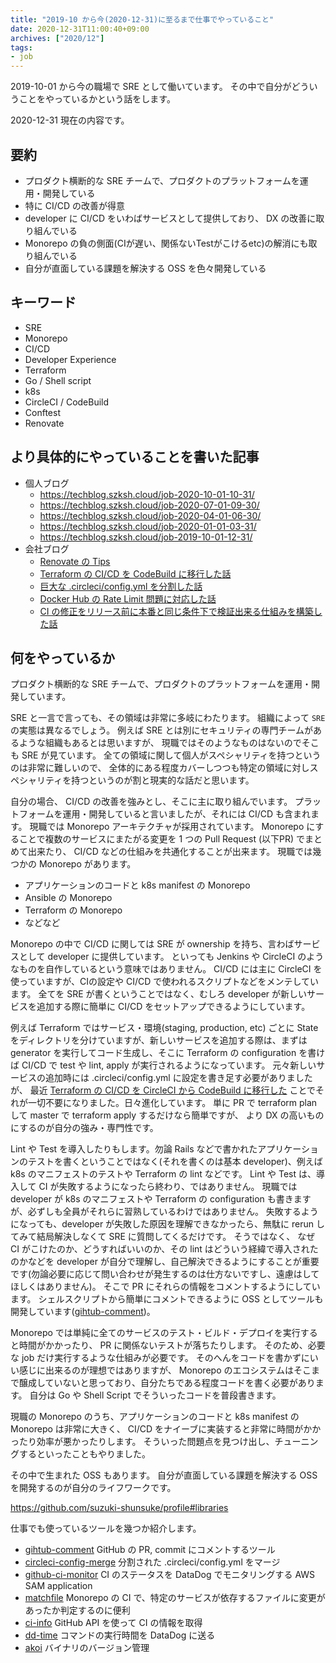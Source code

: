 ```yaml
---
title: "2019-10 から今(2020-12-31)に至るまで仕事でやっていること"
date: 2020-12-31T11:00:40+09:00
archives: ["2020/12"]
tags:
- job
---
```


2019-10-01 から今の職場で SRE として働いています。
その中で自分がどういうことをやっているかという話をします。

2020-12-31 現在の内容です。

## 要約

* プロダクト横断的な SRE チームで、プロダクトのプラットフォームを運用・開発している
* 特に CI/CD の改善が得意
* developer に CI/CD をいわばサービスとして提供しており、 DX の改善に取り組んでいる
* Monorepo の負の側面(CIが遅い、関係ないTestがこけるetc)の解消にも取り組んでいる
* 自分が直面している課題を解決する OSS を色々開発している

## キーワード

* SRE
* Monorepo
* CI/CD
* Developer Experience
* Terraform
* Go / Shell script
* k8s
* CircleCI / CodeBuild
* Conftest
* Renovate

## より具体的にやっていることを書いた記事

* 個人ブログ
  * https://techblog.szksh.cloud/job-2020-10-01-10-31/
  * https://techblog.szksh.cloud/job-2020-07-01-09-30/
  * https://techblog.szksh.cloud/job-2020-04-01-06-30/
  * https://techblog.szksh.cloud/job-2020-01-01-03-31/
  * https://techblog.szksh.cloud/job-2019-10-01-12-31/
* 会社ブログ
  * [Renovate の Tips](https://quipper.hatenablog.com/entry/2020/12/10/080000)
  * [Terraform の CI/CD を CodeBuild に移行した話](https://quipper.hatenablog.com/entry/2020/12/03/080000)
  * [巨大な .circleci/config.yml を分割した話](https://quipper.hatenablog.com/entry/2020/12/01/080000)
  * [Docker Hub の Rate Limit 問題に対応した話](https://quipper.hatenablog.com/entry/2020/11/02/080000)
  * [CI の修正をリリース前に本番と同じ条件下で検証出来る仕組みを構築した話](https://quipper.hatenablog.com/entry/2020/04/06/080000)

## 何をやっているか

プロダクト横断的な SRE チームで、プロダクトのプラットフォームを運用・開発しています。

SRE と一言で言っても、その領域は非常に多岐にわたります。
組織によって `SRE` の実態は異なるでしょう。
例えば SRE とは別にセキュリティの専門チームがあるような組織もあるとは思いますが、
現職ではそのようなものはないのでそこも SRE が見ています。
全ての領域に関して個人がスペシャリティを持つというのは非常に難しいので、
全体的にある程度カバーしつつも特定の領域に対しスペシャリティを持つというのが割と現実的な話だと思います。

自分の場合、 CI/CD の改善を強みとし、そこに主に取り組んでいます。
プラットフォームを運用・開発していると言いましたが、それには CI/CD も含まれます。
現職では Monorepo アーキテクチャが採用されています。
Monorepo にすることで複数のサービスにまたがる変更を 1 つの Pull Request (以下PR) でまとめて出来たり、 CI/CD などの仕組みを共通化することが出来ます。
現職では幾つかの Monorepo があります。

* アプリケーションのコードと k8s manifest の Monorepo
* Ansible の Monorepo
* Terraform の Monorepo
* などなど

Monorepo の中で CI/CD に関しては SRE が ownership を持ち、言わばサービスとして developer に提供しています。
といっても Jenkins や CircleCI のようなものを自作しているという意味ではありません。
CI/CD には主に CircleCI を使っていますが、CIの設定や CI/CD で使われるスクリプトなどをメンテしています。
全てを SRE が書くということではなく、むしろ developer が新しいサービスを追加する際に簡単に CI/CD をセットアップできるようにしています。

例えば Terraform ではサービス・環境(staging, production, etc) ごとに State をディレクトリを分けていますが、新しいサービスを追加する際は、まずは generator を実行してコード生成し、そこに Terraform の configuration を書けば CI/CD で test や lint, apply が実行されるようになっています。
元々新しいサービスの追加時には .circleci/config.yml に設定を書き足す必要がありましたが、
最近 [Terraform の CI/CD を CircleCI から CodeBuild に移行した](https://quipper.hatenablog.com/entry/2020/12/03/080000) ことでそれが一切不要になりました。日々進化しています。
単に PR で terraform plan して master で terraform apply するだけなら簡単ですが、
より DX の高いものにするのが自分の強み・専門性です。

Lint や Test を導入したりもします。勿論 Rails などで書かれたアプリケーションのテストを書くということではなく(それを書くのは基本 developer)、例えば k8s のマニフェストのテストや Terraform の lint などです。
Lint や Test は、導入して CI が失敗するようになったら終わり、ではありません。
現職では developer が k8s のマニフェストや Terraform の configuration も書きますが、必ずしも全員がそれらに習熟しているわけではありません。
失敗するようになっても、developer が失敗した原因を理解できなかったら、無駄に rerun してみて結局解決しなくて SRE に質問してくるだけです。
そうではなく、 なぜ CI がこけたのか、どうすればいいのか、その lint はどういう経緯で導入されたのかなどを developer が自分で理解し、自己解決できるようにすることが重要です(勿論必要に応じて問い合わせが発生するのは仕方ないですし、遠慮はしてほしくはありません)。
そこで PR にそれらの情報をコメントするようにしています。
シェルスクリプトから簡単にコメントできるように OSS としてツールも開発しています([gihtub-comment](https://github.com/suzuki-shunsuke/github-comment))。 

Monorepo では単純に全てのサービスのテスト・ビルド・デプロイを実行すると時間がかかったり、 PR に関係ないテストが落ちたりします。
そのため、必要な job だけ実行するような仕組みが必要です。
そのへんをコードを書かずにいい感じに出来るのが理想ではありますが、 Monorepo のエコシステムはそこまで醸成していないと思っており、自分たちである程度コードを書く必要があります。
自分は Go や Shell Script でそういったコードを普段書きます。

現職の Monorepo のうち、アプリケーションのコードと k8s manifest の Monorepo は非常に大きく、 CI/CD をナイーブに実装すると非常に時間がかかったり効率が悪かったりします。
そういった問題点を見つけ出し、チューニングするといったこともやりました。

その中で生まれた OSS もあります。
自分が直面している課題を解決する OSS を開発するのが自分のライフワークです。

https://github.com/suzuki-shunsuke/profile#libraries

仕事でも使っているツールを幾つか紹介します。

* [gihtub-comment](https://github.com/suzuki-shunsuke/github-comment) GitHub の PR, commit にコメントするツール
* [circleci-config-merge](https://github.com/suzuki-shunsuke/circleci-config-merge) 分割された .circleci/config.yml をマージ
* [github-ci-monitor](https://github.com/suzuki-shunsuke/github-ci-monitor) CI のステータスを DataDog でモニタリングする AWS SAM application
* [matchfile](https://github.com/suzuki-shunsuke/matchfile) Monorepo の CI で、特定のサービスが依存するファイルに変更があったか判定するのに便利
* [ci-info](https://github.com/suzuki-shunsuke/ci-info) GitHub API を使って CI の情報を取得
* [dd-time](https://github.com/suzuki-shunsuke/dd-time) コマンドの実行時間を DataDog に送る
* [akoi](https://github.com/suzuki-shunsuke/akoi) バイナリのバージョン管理
